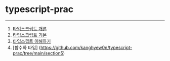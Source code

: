# typescript-prac
---
01. [타입스크립트 개론](https://github.com/kanghyew0n/typescript-prac/blob/main/%ED%95%B8%EB%93%9C%EB%B6%81/01.%20%ED%83%80%EC%9E%85%EC%8A%A4%ED%8A%B8%EB%A6%BD%ED%8A%B8%20%EA%B0%9C%EB%A1%A0.md)
02. [타입스크립트 기본](https://github.com/kanghyew0n/typescript-prac/blob/main/핸드북/02.%20타입스크립트%20기본.md)
03. [타입스킙트 이해하기](https://github.com/kanghyew0n/typescript-prac/blob/main/%ED%95%B8%EB%93%9C%EB%B6%81/03.%20%ED%83%80%EC%9E%85%EC%8A%A4%ED%81%AC%EB%A6%BD%ED%8A%B8%20%EC%9D%B4%ED%95%B4%ED%95%98%EA%B8%B0.md)
04. [함수와 타입] (https://github.com/kanghyew0n/typescript-prac/tree/main/section5)